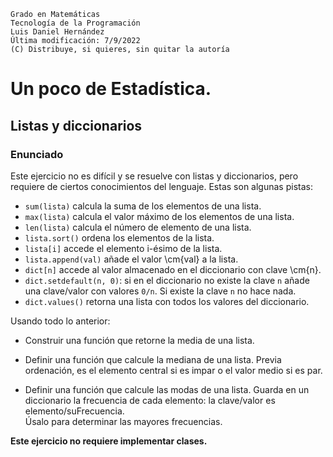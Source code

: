 ```
Grado en Matemáticas
Tecnología de la Programación
Luis Daniel Hernández
Última modificación: 7/9/2022
(C) Distribuye, si quieres, sin quitar la autoría
```

# Un poco de Estadística. 
## Listas y diccionarios


### Enunciado
Este ejercicio no es difícil y se resuelve con listas y diccionarios, pero requiere de ciertos conocimientos del lenguaje. Estas son algunas pistas:

* `sum(lista)` calcula la suma de los elementos de una lista.
* `max(lista)` calcula el valor  máximo de los elementos de una lista.
* `len(lista)` calcula el número de  elemento de una lista.
* `lista.sort()` ordena los elementos de la lista.
* `lista[i]` accede el elemento i-ésimo de la lista. 
* `lista.append(val)` añade el valor \cm{val} a la lista.
* `dict[n]` accede al valor almacenado en el diccionario con clave \cm{n}.
* `dict.setdefault(n, 0)`: si en el diccionario no existe la clave `n` añade una clave/valor con valores `0/n`. Si existe la clave `n` no hace nada.
* `dict.values()` retorna una lista con todos los valores del diccionario.


Usando  todo lo anterior:

* Construir una función que retorne la media de una lista.

* Definir una función que calcule la mediana de una lista.
Previa ordenación, es el elemento central si es impar o el valor medio si es par.

* Definir una función que calcule las modas de una lista. 
Guarda en un diccionario la frecuencia de cada elemento: la clave/valor es elemento/suFrecuencia.  
Úsalo para determinar las mayores frecuencias.

**Este ejercicio no requiere implementar clases.**

